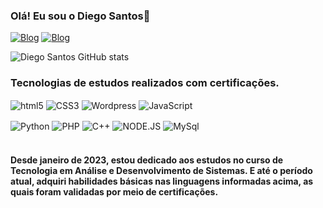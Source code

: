 

### Olá! Eu sou o Diego Santos👋

[![Blog](https://img.shields.io/website?label=DiegoSantos.com&style=for-the-badge&url=https://blog.webtopo.com/)](https://blog.webtopo.com)
[![Blog](https://img.shields.io/badge/LinkedIn-0077B5?style=for-the-badge&logo=linkedin&logoColor=white)](https://www.linkedin.com/in/diego-oliveira-dos-santos-a88a81272/)

![Diego Santos GitHub stats](https://github-readme-stats.vercel.app/api?username=diegosantos-engtads&show_icons=true&theme=radical)

### Tecnologias de estudos realizados com certificações.

<div>
    <img align="center" alt="html5" src="https://img.shields.io/badge/HTML5-E34F26?style=for-the-badge&logo=html5&logoColor=white"/>
    <img align="center" alt="CSS3" src="https://img.shields.io/badge/CSS3-1572B6?style=for-the-badge&logo=css3&logoColor=white"/>
    <img align="center" alt="Wordpress" src="https://img.shields.io/badge/Wordpress-21759B?style=for-the-badge&logo=wordpress&logoColor=white"/>
    <img align="center" alt="JavaScript" src="https://img.shields.io/badge/JavaScript-F7DF1E?style=for-the-badge&logo=javascript&logoColor=black"/>
    <p>
    </p>
    <img align="center" alt="Python" src="https://img.shields.io/badge/Python-14354C?style=for-the-badge&logo=python&logoColor=white"/>
    <img align="center" alt="PHP" src="https://img.shields.io/badge/PHP-777BB4?style=for-the-badge&logo=php&logoColor=white"/>
    <img align="center" alt="C++" src="https://img.shields.io/badge/C%2B%2B-00599C?style=for-the-badge&logo=c%2B%2B&logoColor=white"/>
    <img align="center" alt="NODE.JS" src="https://img.shields.io/badge/Node.js-43853D?style=for-the-badge&logo=node.js&logoColor=white"/>
    <img align="center" alt="MySql" src="https://img.shields.io/badge/MySQL-005C84?style=for-the-badge&logo=mysql&logoColor=white"/>    
</div>
<div>
</br>
    <h4>Desde janeiro de 2023, estou dedicado aos estudos no curso de Tecnologia em Análise e Desenvolvimento de Sistemas. E até o período atual, adquiri habilidades básicas nas linguagens informadas acima, as quais foram validadas por meio de certificações.</h4>
</p>
</div>
